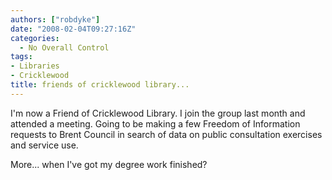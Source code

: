 ```yaml
---
authors: ["robdyke"]
date: "2008-02-04T09:27:16Z"
categories:
  - No Overall Control
tags:
- Libraries
- Cricklewood
title: friends of cricklewood library...
---
```

I'm now a Friend of Cricklewood Library. I join the group last month and attended a meeting. Going to be making a few Freedom of Information requests to Brent Council in search of data on public consultation exercises and service use.

More... when I've got my degree work finished?
